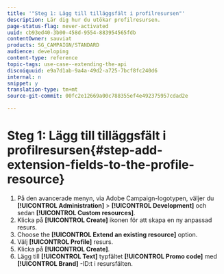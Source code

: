 ```yaml
---
title: '"Steg 1: Lägg till tilläggsfält i profilresursen"'
description: Lär dig hur du utökar profilresursen.
page-status-flag: never-activated
uuid: cb93ed40-3b00-458d-9554-883954565fdb
contentOwner: sauviat
products: SG_CAMPAIGN/STANDARD
audience: developing
content-type: reference
topic-tags: use-case--extending-the-api
discoiquuid: e9a7d1ab-9a4a-49d2-a725-7bcf8fc240d6
internal: n
snippet: y
translation-type: tm+mt
source-git-commit: 00fc2e12669a00c788355ef4e492375957cdad2e

---
```



# Steg 1: Lägg till tilläggsfält i profilresursen{#step-add-extension-fields-to-the-profile-resource}

1. På den avancerade menyn, via Adobe Campaign-logotypen, väljer du **[!UICONTROL Administration]** > **[!UICONTROL Development]** och sedan **[!UICONTROL Custom resources]**.
1. Klicka på **[!UICONTROL Create]** ikonen för att skapa en ny anpassad resurs.
1. Choose the **[!UICONTROL Extend an existing resource]** option.
1. Välj **[!UICONTROL Profile]** resurs.
1. Klicka på **[!UICONTROL Create]**.
1. Lägg till **[!UICONTROL Text]** typfältet **[!UICONTROL Promo code]** med **[!UICONTROL Brand]** -ID:t i resursfälten.

